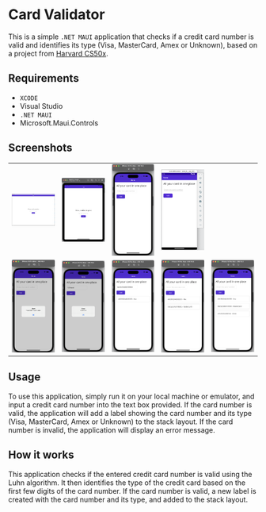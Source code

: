 # Card Validator
This is a simple `.NET MAUI` application that checks if a credit card number is valid and identifies its type (Visa, MasterCard, Amex or Unknown), based on a project from [Harvard CS50x](https://cs50.harvard.edu/x/2023/psets/1/credit/).

## Requirements
* `XCODE`
* Visual Studio 
* `.NET MAUI`
* Microsoft.Maui.Controls

## Screenshots
<!-- ![Desktop Format](screenshots/desktop.png)
![IOS Format](screenshots/IOS.png)
![Success](screenshots/Success.png)
![Empty input](screenshots/empty_input.png)
![Invalid Card](screenshots/invalid_card.png) -->
<table>
    <tr>
        <td>
            <a href="">
                <img src="screenshots/desktop.png" alt="Screenshot Home desktop" width="300px" />
            </a>
        </td>
        <td>
            <a href="">
                <img src="screenshots/Ipad.png" alt="Screenshot home IOS" width="300px" />
            </a>
        </td>
        <td>
            <a href="">
                <img src="screenshots/Iphone.png" alt="Screenshot home Iphone" width="300px" />
            </a>
        </td>
        <td>
            <a href="">
                <img src="screenshots/Android.png" alt="Screenshot home Android" width="300px" />
            </a>
        </td>
    </tr>
    <tr>
        <td>
            <a href="">
                <img src="screenshots/empty_input.png" alt="Screenshot Empty input" width="300px" />
            </a>
        </td>
        <td>
            <a href="">
                <img src="screenshots/invalid_card.png" alt="Screenshot Invalid Card" width="300px" />
            </a>
        </td>
        <td>
            <a href="">
                <img src="screenshots/insert_data.png" alt="Screenshot inserting card" width="300px" />
            </a>
        </td>
        <td>
            <a href="">
                <img src="screenshots/success_input.png" alt="Screenshot successful card" width="300px" />
            </a>
        </td>
        <td>
            <a href="">
                <img src="screenshots/success.png" alt="Screenshot all type of card" width="300px" />
            </a>
        </td>
    </tr>
</table>

## Usage
To use this application, simply run it on your local machine or emulator, and input a credit card number into the text box provided. If the card number is valid, the application will add a label showing the card number and its type (Visa, MasterCard, Amex or Unknown) to the stack layout. If the card number is invalid, the application will display an error message.

## How it works
This application checks if the entered credit card number is valid using the Luhn algorithm. It then identifies the type of the credit card based on the first few digits of the card number. If the card number is valid, a new label is created with the card number and its type, and added to the stack layout.
